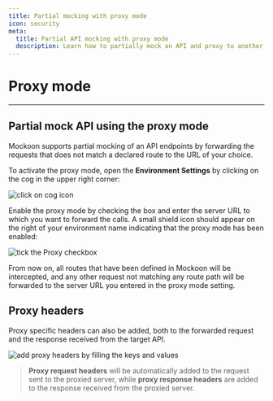 ```yaml
---
title: Partial mocking with proxy mode
icon: security
meta:
  title: Partial API mocking with proxy mode
  description: Learn how to partially mock an API and proxy to another mock server with Mockoon
---
```


# Proxy mode

---

## Partial mock API using the proxy mode

Mockoon supports partial mocking of an API endpoints by forwarding the requests that does not match a declared route to the URL of your choice.

To activate the proxy mode, open the **Environment Settings** by clicking on the cog in the upper right corner:

![click on cog icon](/images/docs/open-settings.png)

Enable the proxy mode by checking the box and enter the server URL to which you want to forward the calls. A small shield icon should appear on the right of your environment name indicating that the proxy mode has been enabled:

![tick the Proxy checkbox](/images/docs/v1.8.0-enable-proxy.png)

From now on, all routes that have been defined in Mockoon will be intercepted, and any other request not matching any route path will be forwarded to the server URL you entered in the proxy mode setting.

## Proxy headers

Proxy specific headers can also be added, both to the forwarded request and the response received from the target API.

![add proxy headers by filling the keys and values](/images/docs/v1.8.0-proxy-headers.png)

> **Proxy request headers** will be automatically added to the request sent to the proxied server, while **proxy response headers** are added to the response received from the proxied server.
